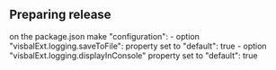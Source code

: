## Preparing release

on the package.json make
"configuration": 
    - option "visbalExt.logging.saveToFile": property set to "default": true
    - option "visbalExt.logging.displayInConsole" property set to "default": true
    